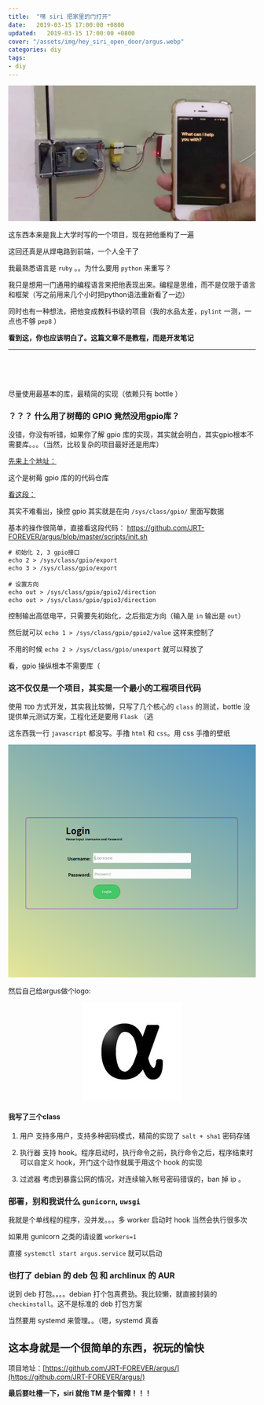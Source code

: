 ```yaml
---
title:  "嘿 siri 把家里的门打开"
date:   2019-03-15 17:00:00 +0800
updated:   2019-03-15 17:00:00 +0800
cover: "/assets/img/hey_siri_open_door/argus.webp"
categories: diy
tags:
- diy
---
```


![argus_active](/assets/img/hey_siri_open_door/argus.webp)

这东西本来是我上大学时写的一个项目，现在把他重构了一遍

这回还真是从焊电路到前端，一个人全干了

我最熟悉语言是 `ruby` 。。为什么要用 `python` 来重写？

我只是想用一门通用的编程语言来把他表现出来。编程是思维，而不是仅限于语言和框架（写之前用来几个小时把python语法重新看了一边）

同时也有一种想法，把他变成教科书级的项目（我的水品太差，`pylint` 一测，一点也不够 `pep8` ）

**看到这，你也应该明白了。这篇文章不是教程，而是开发笔记**

* * *
<br>
<br>
<br>

尽量使用最基本的库，最精简的实现（依赖只有 bottle ）

### ？？？ 什么用了树莓的 GPIO 竟然没用gpio库？

没错，你没有听错，如果你了解 gpio 库的实现，其实就会明白，其实gpio根本不需要库。。。（当然，比较复杂的项目最好还是用库）

[先来上个地址：](https://sourceforge.net/projects/raspberry-gpio-python/)

这个是树莓 gpio 库的的代码仓库

[看这段：](https://sourceforge.net/p/raspberry-gpio-python/code/ci/default/tree/source/event_gpio.c#l82)

其实不难看出，操控 gpio 其实就是在向 `/sys/class/gpio/` 里面写数据

基本的操作很简单，直接看这段代码： https://github.com/JRT-FOREVER/argus/blob/master/scripts/init.sh

```shell
# 初始化 2, 3 gpio接口
echo 2 > /sys/class/gpio/export
echo 3 > /sys/class/gpio/export

# 设置方向
echo out > /sys/class/gpio/gpio2/direction
echo out > /sys/class/gpio/gpio3/direction
```

控制输出高低电平，只需要先初始化，之后指定方向（输入是 `in` 输出是 `out`）

然后就可以 `echo 1 > /sys/class/gpio/gpio2/value` 这样来控制了

不用的时候 `echo 2 > /sys/class/gpio/unexport` 就可以释放了

看，gpio 操纵根本不需要库（

### 这不仅仅是一个项目，其实是一个最小的工程项目代码

使用 `TDD` 方式开发，其实我比较懒，只写了几个核心的 `class` 的测试，bottle 没提供单元测试方案，工程化还是要用 `Flask` （逃

这东西我一行 `javascript` 都没写。手撸 `html` 和 `css`。用 css 手撸的壁纸

![argus_login](/assets/img/hey_siri_open_door/argus_login.png)

然后自己给argus做个logo:

<p align="center">
  <img src="/assets/img/hey_siri_open_door/argus_logo.jpg" alt="argus_logo" width="200">
</p>

#### 我写了三个class

1. 用户
支持多用户，支持多种密码模式，精简的实现了 `salt + sha1` 密码存储

2. 执行器
支持 hook。程序启动时，执行命令之前，执行命令之后，程序结束时
可以自定义 hook，开门这个动作就属于用这个 hook 的实现

3. 过滤器
考虑到暴露公网的情况，对连续输入帐号密码错误的，ban 掉 ip 。


### 部署，别和我说什么 `gunicorn`, `uwsgi`
我就是个单线程的程序，没并发。。。多 worker 启动时 hook 当然会执行很多次

如果用 gunicorn 之类的请设置 `workers=1`

直接 `systemctl start argus.service` 就可以启动


### 也打了 debian 的 deb 包 和 archlinux 的 AUR
说到 deb 打包。。。。debian 打个包真费劲。我比较懒，就直接封装的 `checkinstall`。这不是标准的 deb 打包方案

当然要用 systemd 来管理。。（嗯，systemd 真香

## 这本身就是一个很简单的东西，祝玩的愉快

项目地址：[https://github.com/JRT-FOREVER/argus/](https://github.com/JRT-FOREVER/argus/)

**最后要吐槽一下，siri 就他 TM 是个智障！！！**

